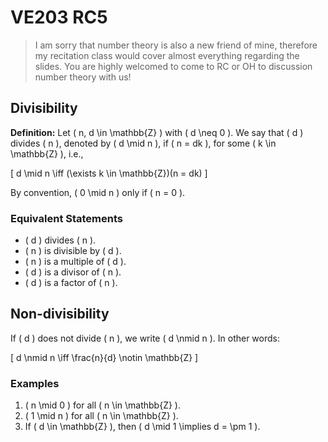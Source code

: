 # VE203 RC5

> I am sorry that number theory is also a new friend of mine, therefore my recitation class would cover almost everything regarding the slides. You are highly welcomed to come to RC or OH to discussion number theory with us!

## Divisibility

**Definition:** Let \( n, d \in \mathbb{Z} \) with \( d \neq 0 \). We say that \( d \) divides \( n \), denoted by \( d \mid n \), if \( n = dk \), for some \( k \in \mathbb{Z} \), i.e.,

\[
d \mid n \iff (\exists k \in \mathbb{Z})(n = dk)
\]

By convention, \( 0 \mid n \) only if \( n = 0 \).

### Equivalent Statements

- \( d \) divides \( n \).
- \( n \) is divisible by \( d \).
- \( n \) is a multiple of \( d \).
- \( d \) is a divisor of \( n \).
- \( d \) is a factor of \( n \).

## Non-divisibility

If \( d \) does not divide \( n \), we write \( d \nmid n \). In other words:

\[
d \nmid n \iff \frac{n}{d} \notin \mathbb{Z}
\]

### Examples

1. \( n \mid 0 \) for all \( n \in \mathbb{Z} \).
2. \( 1 \mid n \) for all \( n \in \mathbb{Z} \).
3. If \( d \in \mathbb{Z} \), then \( d \mid 1 \implies d = \pm 1 \).